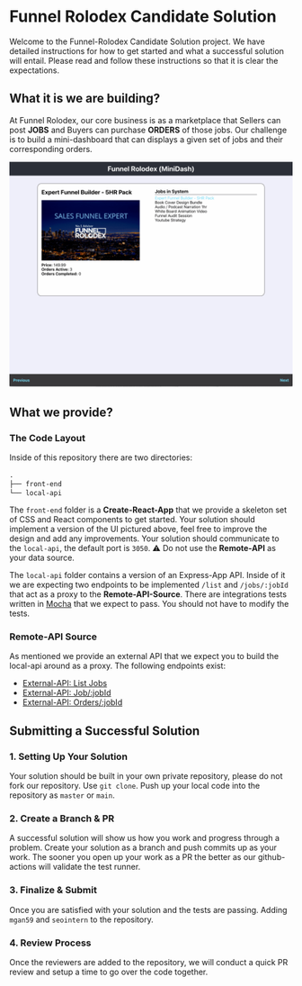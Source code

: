 # Funnel Rolodex Candidate Solution

Welcome to the Funnel-Rolodex Candidate Solution project.  We have detailed instructions for how to get started and what a successful solution will entail.  Please read and follow these instructions so that it is clear the expectations.

## What it is we are building?

At Funnel Rolodex, our core business is as a marketplace that Sellers can post __JOBS__ and Buyers can purchase __ORDERS__ of those jobs.  Our challenge is to build a mini-dashboard that can displays a given set of jobs and their corresponding orders.

![functionality-demo](./docs/images/ui-functionality-demo.gif)

## What we provide?

### The Code Layout

Inside of this repository there are two directories:

```shell
.
├── front-end
└── local-api
```

The `front-end` folder is a __Create-React-App__ that we provide a skeleton set of CSS and React components to get started.  Your solution should implement a version of the UI pictured above, feel free to improve the design and add any improvements.  Your solution should communicate to the `local-api`, the default port is `3050`.  :warning: Do not use the __Remote-API__ as your data source.

The `local-api` folder contains a version of an Express-App API.  Inside of it we are expecting two endpoints to be implemented `/list` and `/jobs/:jobId` that act as a proxy to the __Remote-API-Source__.  There are integrations tests written in [Mocha](https://mochajs.org/) that we expect to pass.  You should not have to modify the tests.

### Remote-API Source

As mentioned we provide an external API that we expect you to build the local-api around as a proxy.  The following endpoints exist:

- [External-API: List Jobs](https://takehome-remote-source-api.herokuapp.com/list)
- [External-API: Job/:jobId ](https://takehome-remote-source-api.herokuapp.com/job/3)
- [External-API: Orders/:jobId ](https://takehome-remote-source-api.herokuapp.com/orders/3)

## Submitting a Successful Solution

### 1. Setting Up Your Solution

Your solution should be built in your own private repository, please do not fork our repository.  Use `git clone`.  Push up your local code into the repository as `master` or `main`.

### 2. Create a Branch & PR

A successful solution will show us how you work and progress through a problem.  Create your solution as a branch and push commits up as your work. The sooner you open up your work as a PR the better as our github-actions will validate the test runner.  

### 3. Finalize & Submit

Once you are satisfied with your solution and the tests are passing.  Adding `mgan59` and `seointern` to the repository.

### 4. Review Process

Once the reviewers are added to the repository, we will conduct a quick PR review and setup a time to go over the code together.